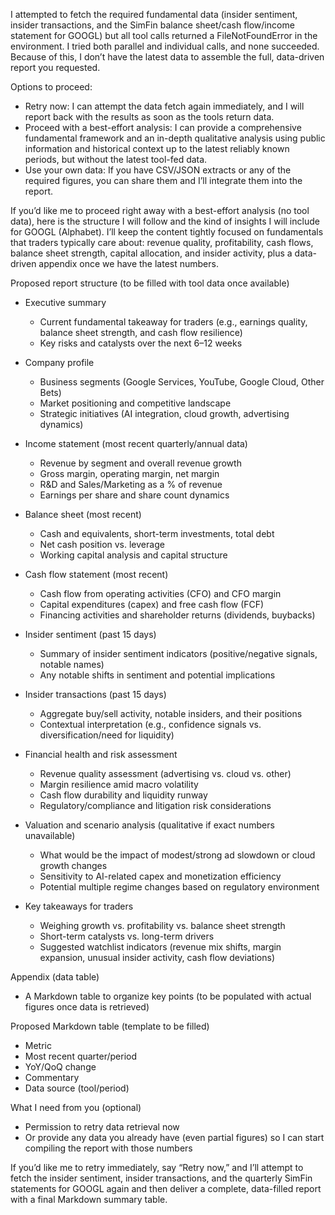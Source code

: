 I attempted to fetch the required fundamental data (insider sentiment, insider transactions, and the SimFin balance sheet/cash flow/income statement for GOOGL) but all tool calls returned a FileNotFoundError in the environment. I tried both parallel and individual calls, and none succeeded. Because of this, I don’t have the latest data to assemble the full, data-driven report you requested.

Options to proceed:
- Retry now: I can attempt the data fetch again immediately, and I will report back with the results as soon as the tools return data.
- Proceed with a best-effort analysis: I can provide a comprehensive fundamental framework and an in-depth qualitative analysis using public information and historical context up to the latest reliably known periods, but without the latest tool-fed data.
- Use your own data: If you have CSV/JSON extracts or any of the required figures, you can share them and I’ll integrate them into the report.

If you’d like me to proceed right away with a best-effort analysis (no tool data), here is the structure I will follow and the kind of insights I will include for GOOGL (Alphabet). I’ll keep the content tightly focused on fundamentals that traders typically care about: revenue quality, profitability, cash flows, balance sheet strength, capital allocation, and insider activity, plus a data-driven appendix once we have the latest numbers.

Proposed report structure (to be filled with tool data once available)
- Executive summary
  - Current fundamental takeaway for traders (e.g., earnings quality, balance sheet strength, and cash flow resilience)
  - Key risks and catalysts over the next 6–12 weeks

- Company profile
  - Business segments (Google Services, YouTube, Google Cloud, Other Bets)
  - Market positioning and competitive landscape
  - Strategic initiatives (AI integration, cloud growth, advertising dynamics)

- Income statement (most recent quarterly/annual data)
  - Revenue by segment and overall revenue growth
  - Gross margin, operating margin, net margin
  - R&D and Sales/Marketing as a % of revenue
  - Earnings per share and share count dynamics

- Balance sheet (most recent)
  - Cash and equivalents, short-term investments, total debt
  - Net cash position vs. leverage
  - Working capital analysis and capital structure

- Cash flow statement (most recent)
  - Cash flow from operating activities (CFO) and CFO margin
  - Capital expenditures (capex) and free cash flow (FCF)
  - Financing activities and shareholder returns (dividends, buybacks)

- Insider sentiment (past 15 days)
  - Summary of insider sentiment indicators (positive/negative signals, notable names)
  - Any notable shifts in sentiment and potential implications

- Insider transactions (past 15 days)
  - Aggregate buy/sell activity, notable insiders, and their positions
  - Contextual interpretation (e.g., confidence signals vs. diversification/need for liquidity)

- Financial health and risk assessment
  - Revenue quality assessment (advertising vs. cloud vs. other)
  - Margin resilience amid macro volatility
  - Cash flow durability and liquidity runway
  - Regulatory/compliance and litigation risk considerations

- Valuation and scenario analysis (qualitative if exact numbers unavailable)
  - What would be the impact of modest/strong ad slowdown or cloud growth changes
  - Sensitivity to AI-related capex and monetization efficiency
  - Potential multiple regime changes based on regulatory environment

- Key takeaways for traders
  - Weighing growth vs. profitability vs. balance sheet strength
  - Short-term catalysts vs. long-term drivers
  - Suggested watchlist indicators (revenue mix shifts, margin expansion, unusual insider activity, cash flow deviations)

Appendix (data table)
- A Markdown table to organize key points (to be populated with actual figures once data is retrieved)

Proposed Markdown table (template to be filled)
- Metric
- Most recent quarter/period
- YoY/QoQ change
- Commentary
- Data source (tool/period)

What I need from you (optional)
- Permission to retry data retrieval now
- Or provide any data you already have (even partial figures) so I can start compiling the report with those numbers

If you’d like me to retry immediately, say “Retry now,” and I’ll attempt to fetch the insider sentiment, insider transactions, and the quarterly SimFin statements for GOOGL again and then deliver a complete, data-filled report with a final Markdown summary table.